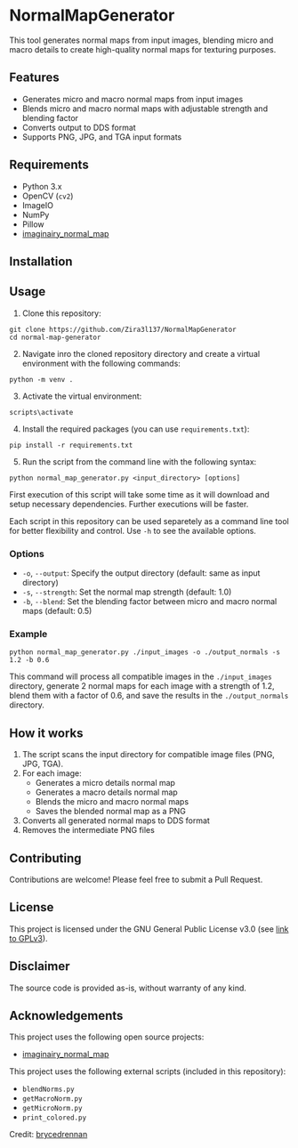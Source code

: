 # NormalMapGenerator

This tool generates normal maps from input images, blending micro and macro details to create high-quality normal maps for texturing purposes.

## Features

- Generates micro and macro normal maps from input images
- Blends micro and macro normal maps with adjustable strength and blending factor
- Converts output to DDS format
- Supports PNG, JPG, and TGA input formats

## Requirements

- Python 3.x
- OpenCV (`cv2`)
- ImageIO
- NumPy
- Pillow
- [imaginairy_normal_map](https://github.com/brycedrennan/imaginairy-normal-map)


## Installation


## Usage

1. Clone this repository:
  
  ```
  git clone https://github.com/Zira3l137/NormalMapGenerator
  cd normal-map-generator
  ```


2. Navigate inro the cloned repository directory and create a virtual environment with the following commands:

  ```
  python -m venv .
  ```

3. Activate the virtual environment:

  ```
  scripts\activate
  ```

4. Install the required packages (you can use `requirements.txt`):
  
  ```
  pip install -r requirements.txt
  ```

5. Run the script from the command line with the following syntax:

  ```
  python normal_map_generator.py <input_directory> [options]
  ```

First execution of this script will take some time as it will download and setup necessary dependencies. Further executions will be faster.

Each script in this repository can be used separetely as a command line tool for better flexibility and control. Use `-h` to see the available options.

### Options

- `-o`, `--output`: Specify the output directory (default: same as input directory)
- `-s`, `--strength`: Set the normal map strength (default: 1.0)
- `-b`, `--blend`: Set the blending factor between micro and macro normal maps (default: 0.5)

### Example

```
python normal_map_generator.py ./input_images -o ./output_normals -s 1.2 -b 0.6
```

This command will process all compatible images in the `./input_images` directory, generate 2 normal maps for each image with a strength of 1.2, blend them with a factor of 0.6, and save the results in the `./output_normals` directory.

## How it works

1. The script scans the input directory for compatible image files (PNG, JPG, TGA).
2. For each image:
   - Generates a micro details normal map
   - Generates a macro details normal map
   - Blends the micro and macro normal maps
   - Saves the blended normal map as a PNG
3. Converts all generated normal maps to DDS format
4. Removes the intermediate PNG files

## Contributing

Contributions are welcome! Please feel free to submit a Pull Request.

## License

This project is licensed under the GNU General Public License v3.0 (see [link to GPLv3](https://www.gnu.org/licenses/gpl-3.0.html)).

## Disclaimer

The source code is provided as-is, without warranty of any kind.

## Acknowledgements

This project uses the following open source projects:
- [imaginairy_normal_map](https://github.com/brycedrennan/imaginairy-normal-map)

This project uses the following external scripts (included in this repository):
- `blendNorms.py`
- `getMacroNorm.py`
- `getMicroNorm.py`
- `print_colored.py`

Credit: [brycedrennan](https://github.com/brycedrennan)
